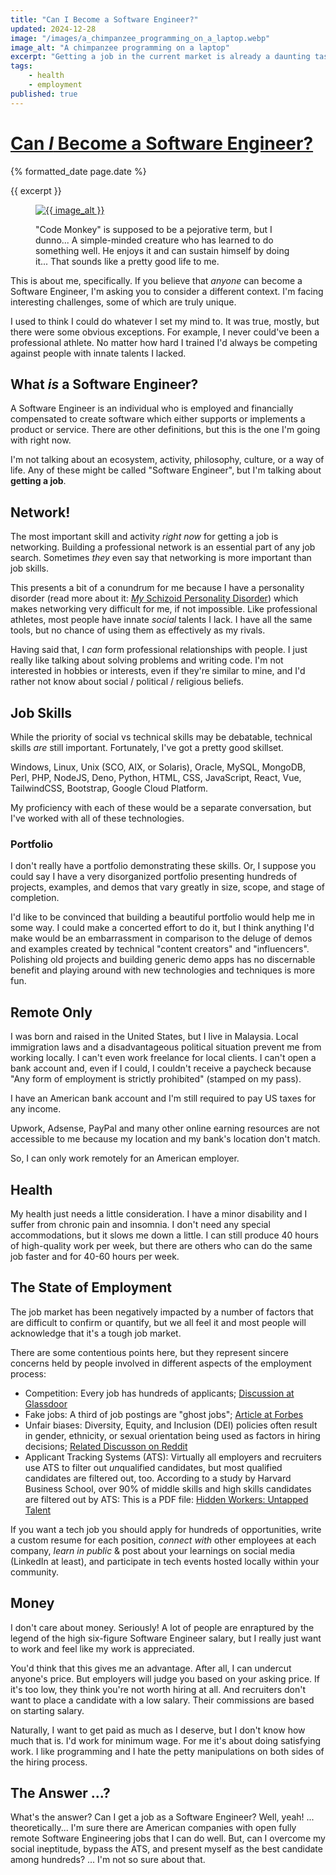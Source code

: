```yaml
---
title: "Can I Become a Software Engineer?"
updated: 2024-12-28
image: "/images/a_chimpanzee_programming_on_a_laptop.webp"
image_alt: "A chimpanzee programming on a laptop"
excerpt: "Getting a job in the current market is already a daunting task. I'm facing interesting and unique challenges. It seems impossible, but I'm wondering and hoping there's a way."
tags:
    - health
    - employment
published: true
---
```


<h1 class="post__title p-name"><a class="u-url" href="{{ page.url }}">Can <em>I</em> Become a Software Engineer?</a></h1>
<time class="post__date dt-published" datetime="{% iso_date page.date %}">{% formatted_date page.date %}</time>

<p class="p-summary hidden">{{ excerpt }}</p>

<div class="e-content">
    <figure class="post__image">
        <a href="{{ page.url }}"
        ><img
            src="{{ image }}"
            alt="{{ image_alt }}"
        ></a>
        <figcaption>
            <p>
                "Code Monkey" is supposed to be a pejorative term, but I dunno... A
                simple-minded creature who has learned to do something well. He
                enjoys it and can sustain himself by doing it... That sounds like a
                pretty good life to me.
            </p>
        </figcaption>
    </figure>

This is about me, specifically. If you believe that _anyone_ can become a Software Engineer, I'm asking you to consider a different context. I'm facing interesting challenges, some of which are truly unique.

I used to think I could do whatever I set my mind to. It was true, mostly, but there were some obvious exceptions. For example, I never could've been a professional athlete. No matter how hard I trained I'd always be competing against people with innate talents I lacked.


## What _is_ a Software Engineer?
A Software Engineer is an individual who is employed and financially compensated to create software which either supports or implements a product or service. There are other definitions, but this is the one I'm going with right now.

I'm not talking about an ecosystem, activity, philosophy, culture, or a way of life. Any of these might be called "Software Engineer", but I'm talking about **getting a job**.


## Network!
The most important skill and activity _right now_ for getting a job is networking. Building a professional network is an essential part of any job search. Sometimes _they_ even say that networking is more important than job skills.

This presents a bit of a conundrum for me because I have a personality disorder (read more about it: [_My_ Schizoid Personality Disorder](/2024/12/my-schizoid-personality-disorder)) which makes networking very difficult for me, if not impossible. Like professional athletes, most people have innate _social_ talents I lack. I have all the same tools, but no chance of using them as effectively as my rivals.

Having said that, I _can_ form professional relationships with people. I just really like talking about solving problems and writing code. I'm not interested in hobbies or interests, even if they're similar to mine, and I'd rather not know about social / political / religious beliefs.


## Job Skills
While the priority of social vs technical skills may be debatable, technical skills _are_ still important. Fortunately, I've got a pretty good skillset.

Windows, Linux, Unix (SCO, AIX, or Solaris), Oracle, MySQL, MongoDB, Perl, PHP, NodeJS, Deno, Python, HTML, CSS, JavaScript, React, Vue, TailwindCSS, Bootstrap, Google Cloud Platform.

My proficiency with each of these would be a separate conversation, but I've worked with all of these technologies.

### Portfolio
I don't really have a portfolio demonstrating these skills. Or, I suppose you could say I have a very disorganized portfolio presenting hundreds of projects, examples, and demos that vary greatly in size, scope, and stage of completion.

I'd like to be convinced that building a beautiful portfolio would help me in some way. I could make a concerted effort to do it, but I think anything I'd make would be an embarrassment in comparison to the deluge of demos and examples created by technical "content creators" and "influencers". Polishing old projects and building generic demo apps has no discernable benefit and playing around with new technologies and techniques is more fun.


## Remote Only
I was born and raised in the United States, but I live in Malaysia. Local immigration laws and a disadvantageous political situation prevent me from working locally. I can't even work freelance for local clients. I can't open a bank account and, even if I could, I couldn't receive a paycheck because "Any form of employment is strictly prohibited" (stamped on my pass).

I have an American bank account and I'm still required to pay US taxes for any income.

Upwork, Adsense, PayPal and many other online earning resources are not accessible to me because my location and my bank's location don't match.

So, I can only work remotely for an American employer.


## Health
My health just needs a little consideration. I have a minor disability and I suffer from chronic pain and insomnia. I don't need any special accommodations, but it slows me down a little. I can still produce 40 hours of high-quality work per week, but there are others who can do the same job faster and for 40-60 hours per week.


## The State of Employment
The job market has been negatively impacted by a number of factors that are difficult to confirm or quantify, but we all feel it and most people will acknowledge that it's a tough job market.

There are some contentious points here, but they represent sincere concerns held by people involved in different aspects of the employment process:

- Competition: Every job has hundreds of applicants; [Discussion at Glassdoor](https://www.glassdoor.com/Community/job-hunting-in-tech/over-100-applicants-on-almost-every-role-whats-up-with-every-job-posting-having-over-100-applicants-in-just-a-few-hours)
- Fake jobs: A third of job postings are "ghost jobs"; [Article at Forbes](https://www.forbes.com/sites/rachelwells/2024/08/13/36-of-job-adverts-are-fake-how-to-spot-them-in-2024/)
- Unfair biases: Diversity, Equity, and Inclusion (DEI) policies often result in gender, ethnicity, or sexual orientation being used as factors in hiring decisions; [Related Discusson on Reddit](https://www.reddit.com/r/recruitinghell/comments/15et0fb/i_cant_fill_positions_because_of_dei/)
- Applicant Tracking Systems (ATS): Virtually all employers and recruiters use ATS to filter out <em>un</em>qualified candidates, but most qualified candidates are filtered out, too. According to a study by Harvard Business School, over 90% of middle skills and high skills candidates are filtered out by ATS: This is a PDF file: [Hidden Workers: Untapped Talent](https://www.hbs.edu/managing-the-future-of-work/Documents/research/hiddenworkers09032021.pdf)

If you want a tech job you should apply for hundreds of opportunities, write a custom resume for each position, _connect with_ other employees at each company, _learn in public_ & post about your learnings on social media (LinkedIn at least), and participate in tech events hosted locally within your community.


## Money
I don't care about money. Seriously! A lot of people are enraptured by the legend of the high six-figure Software Engineer salary, but I really just want to work and feel like my work is appreciated.

You'd think that this gives me an advantage. After all, I can undercut anyone's price. But employers will judge you based on your asking price. If it's too low, they think you're not worth hiring at all. And recruiters don't want to place a candidate with a low salary. Their commissions are based on starting salary.

Naturally, I want to get paid as much as I deserve, but I don't know how much that is. I'd work for minimum wage. For me it's about doing satisfying work. I like programming and I hate the petty manipulations on both sides of the hiring process.


## The Answer ...?
What's the answer? Can I get a job as a Software Engineer? Well, yeah! ... theoretically... I'm sure there are American companies with open fully remote Software Engineering jobs that I can do well. But, can I overcome my social ineptitude, bypass the ATS, and present myself as the best candidate among hundreds? ... I'm not so sure about that.

</div>